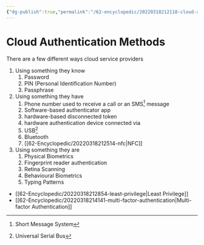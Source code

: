 ```yaml
---
{"dg-publish":true,"permalink":"/62-encyclopedic/20220318212118-cloud-authentication-methods/","dgHomeLink":true,"dgPassFrontmatter":false}
---
```



# Cloud Authentication Methods

There are a few different ways cloud service providers

1. Using something they know
   1. Password
   2. PIN (Personal Identification Number)
   3. Passphrase
2. Using something they have
   1. Phone number used to receive a call or an SMS[^1] message
   2. Software-based authenticator app
   3. hardware-based disconnected token
   4. hardware authentication device connected via
   5. USB[^2]
   6. Bluetooth
   7. [[62-Encyclopedic/20220318212514-nfc|NFC]]
3. Using something they are
   1. Physical Biometrics
   1. Fingerprint reader authentication
   1. Retina Scanning
   1. Behavioural Biometrics
   1. Typing Patterns

[^1]: Short Message System
[^2]: Universal Serial Bus

- [[62-Encyclopedic/20220318212854-least-privilege|Least Privilege]]
- [[62-Encyclopedic/20220318214141-multi-factor-authentication|Multi-factor Authentication]]
